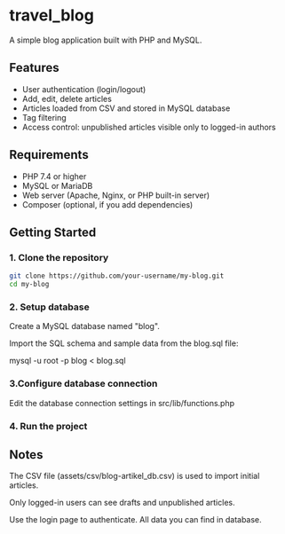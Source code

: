 # travel_blog
A simple blog application built with PHP and MySQL.

## Features

- User authentication (login/logout)
- Add, edit, delete articles
- Articles loaded from CSV and stored in MySQL database
- Tag filtering
- Access control: unpublished articles visible only to logged-in authors

## Requirements

- PHP 7.4 or higher
- MySQL or MariaDB
- Web server (Apache, Nginx, or PHP built-in server)
- Composer (optional, if you add dependencies)

## Getting Started

### 1. Clone the repository

```bash
git clone https://github.com/your-username/my-blog.git
cd my-blog
````

### 2. Setup database

Create a MySQL database named "blog".

Import the SQL schema and sample data from the blog.sql file:

mysql -u root -p blog < blog.sql

### 3.Configure database connection

Edit the database connection settings in src/lib/functions.php

### 4. Run the project


## Notes

The CSV file (assets/csv/blog-artikel_db.csv) is used to import initial articles.

Only logged-in users can see drafts and unpublished articles.

Use the login page to authenticate. All data you can find in database.
